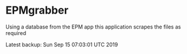 # EPMgrabber
Using a database from the EPM app this application scrapes the files as required


Latest backup: Sun Sep 15 07:03:01 UTC 2019
